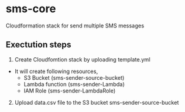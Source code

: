 # sms-core
Cloudformation stack for send multiple SMS messages

## Exectution steps

1. Create Cloudfomtion stack by uploading template.yml

  - It will create following resources,
    - S3 Bucket (sms-sender-source-bucket)
    - Lambda function (sms-sender-Lambda)
    - IAM Role (sms-sender-LambdaRole)

2. Upload data.csv file to the S3 bucket sms-sender-source-bucket
